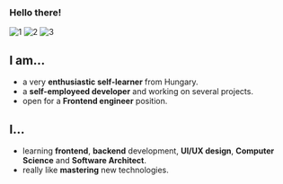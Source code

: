 ### Hello there! 

![1](https://i.ibb.co/Tk9Gnkw/uiux.png "1") ![2](https://i.ibb.co/F4pdGw2/frontend.png "2") ![3](https://i.ibb.co/XkD31Vr/backend.png "3")

## I am...
- a very **enthusiastic self-learner** from Hungary.
- a **self-employeed developer** and working on several projects.
- open for a **Frontend engineer** position.

## I...
- learning **frontend**, **backend** development, **UI/UX design**, **Computer Science** and **Software Architect**.
- really like **mastering** new technologies.
